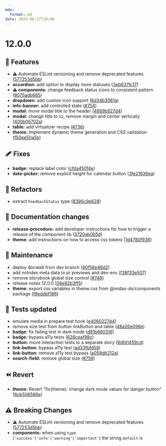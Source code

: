 ```yaml
---
mdx:
  format: md
date: 2025-08-27T20:00
---
```


# 12.0.0

<!-- truncate -->

## 🚀 Features

- ⚠️ Automate ESLint versioning and remove deprecated features ([577253d5bb](https://github.com/migrationsverket/midas/commit/577253d5bb))
- **accordion:** add option to display more statuses ([3eb637fc17](https://github.com/migrationsverket/midas/commit/3eb637fc17))
- ⚠️ **components:** change feedback status icons to consistent pattern ([8075adb685](https://github.com/migrationsverket/midas/commit/8075adb685))
- **dropdown:** add custom icon support ([6d34b3061a](https://github.com/migrationsverket/midas/commit/6d34b3061a))
- **info-banner:** add controlled state ([#754](https://github.com/migrationsverket/midas/pull/754))
- **modal:** move modal title to the header ([4889b827d4](https://github.com/migrationsverket/midas/commit/4889b827d4))
- **modal:** change title to `h2`, remove margin and center vertically ([400b06702a](https://github.com/migrationsverket/midas/commit/400b06702a))
- **table:** add virtualizer recipe ([#736](https://github.com/migrationsverket/midas/pull/736))
- **theme:** Implement dynamic theme generation and CSS validation ([f50ee50a5b](https://github.com/migrationsverket/midas/commit/f50ee50a5b))

## 🩹 Fixes

- **badge:** replace label color ([cfda450f4e](https://github.com/migrationsverket/midas/commit/cfda450f4e))
- **date-picker:** remove explicit height for calendar button ([3fe21636ea](https://github.com/migrationsverket/midas/commit/3fe21636ea))

## 💅 Refactors

- extract `FeedbackStatus` type ([8396c9e628](https://github.com/migrationsverket/midas/commit/8396c9e628))

## 📖 Documentation changes

- **release-procedure:** add developer instructions for how to trigger a release of the component lib ([3720ab0b5d](https://github.com/migrationsverket/midas/commit/3720ab0b5d))
- **theme:** add instructions on how to access css tokens ([1d4780f936](https://github.com/migrationsverket/midas/commit/1d4780f936))

## 🔧 Maintenance

- deploy docweb from dev branch ([80f58e46d2](https://github.com/migrationsverket/midas/commit/80f58e46d2))
- add noIndex meta data to pr previews and dev-env ([f38f33e507](https://github.com/migrationsverket/midas/commit/f38f33e507))
- remove storybook global size control ([#749](https://github.com/migrationsverket/midas/pull/749))
- release notes 12.0.0 ([06e82b3ff5](https://github.com/migrationsverket/midas/commit/06e82b3ff5))
- **theme:** export css variables in theme.css from @midas-ds/components package ([f9eddbf186](https://github.com/migrationsverket/midas/commit/f9eddbf186))

## 🧪 Tests updated

- emulate media in prepare test hook ([e4060227d4](https://github.com/migrationsverket/midas/commit/e4060227d4))
- remove size test from button linkButton and table ([48a26e096e](https://github.com/migrationsverket/midas/commit/48a26e096e))
- **badge:** fix failing test in dark mode ([d91b690316](https://github.com/migrationsverket/midas/commit/d91b690316))
- **badge:** bypass a11y tests ([626ceaf98c](https://github.com/migrationsverket/midas/commit/626ceaf98c))
- **button:** move interaction tests to a separate story ([9dfd1459cd](https://github.com/migrationsverket/midas/commit/9dfd1459cd))
- **link-button:** bypass a11y test ([ad33fbfd58](https://github.com/migrationsverket/midas/commit/ad33fbfd58))
- **link-button:** remove a11y test bypass ([a059db212a](https://github.com/migrationsverket/midas/commit/a059db212a))
- **search-field:** remove global size ([#759](https://github.com/migrationsverket/midas/pull/759))

## ⏪ Revert

- **theme:** Revert "fix(theme): change dark mode values for danger button" ([6cb506566e](https://github.com/migrationsverket/midas/commit/6cb506566e))

## ⚠️ Breaking Changes

- ⚠️ Automate ESLint versioning and remove deprecated features ([577253d5bb](https://github.com/migrationsverket/midas/commit/577253d5bb))
- **components:** when using `type` (`'success'|'info'|'warning'|'important'`) the string `default` is
